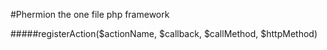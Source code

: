 #Phermion the one file php framework

#####registerAction($actionName, $callback, $callMethod, $httpMethod)